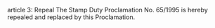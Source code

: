 article 3: Repeal
The Stamp Duty Proclamation No. 65&#x2F;1995 is hereby repealed and replaced by this Proclamation.
<ul>
</ul>